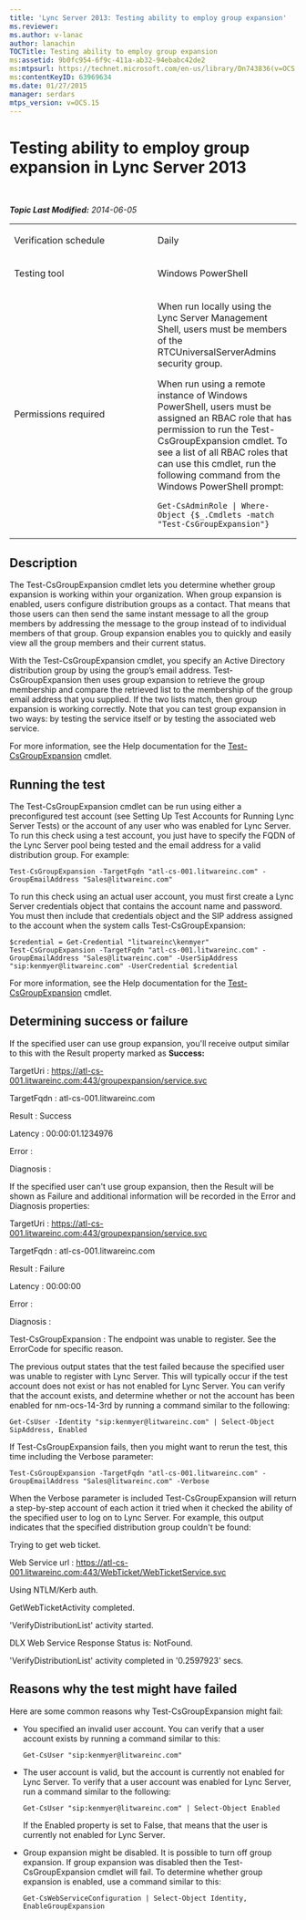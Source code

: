 ```yaml
---
title: 'Lync Server 2013: Testing ability to employ group expansion'
ms.reviewer: 
ms.author: v-lanac
author: lanachin
TOCTitle: Testing ability to employ group expansion
ms:assetid: 9b0fc954-6f9c-411a-ab32-94ebabc42de2
ms:mtpsurl: https://technet.microsoft.com/en-us/library/Dn743836(v=OCS.15)
ms:contentKeyID: 63969634
ms.date: 01/27/2015
manager: serdars
mtps_version: v=OCS.15
---
```


<div data-xmlns="http://www.w3.org/1999/xhtml">

<div class="topic" data-xmlns="http://www.w3.org/1999/xhtml" data-msxsl="urn:schemas-microsoft-com:xslt" data-cs="http://msdn.microsoft.com/en-us/">

<div data-asp="http://msdn2.microsoft.com/asp">

# Testing ability to employ group expansion in Lync Server 2013

</div>

<div id="mainSection">

<div id="mainBody">

<span> </span>

_**Topic Last Modified:** 2014-06-05_


<table>
<colgroup>
<col style="width: 50%" />
<col style="width: 50%" />
</colgroup>
<tbody>
<tr class="odd">
<td><p>Verification schedule</p></td>
<td><p>Daily</p></td>
</tr>
<tr class="even">
<td><p>Testing tool</p></td>
<td><p>Windows PowerShell</p></td>
</tr>
<tr class="odd">
<td><p>Permissions required</p></td>
<td><p>When run locally using the Lync Server Management Shell, users must be members of the RTCUniversalServerAdmins security group.</p>
<p>When run using a remote instance of Windows PowerShell, users must be assigned an RBAC role that has permission to run the Test-CsGroupExpansion cmdlet. To see a list of all RBAC roles that can use this cmdlet, run the following command from the Windows PowerShell prompt:</p>
<pre><code>Get-CsAdminRole | Where-Object {$_.Cmdlets -match &quot;Test-CsGroupExpansion&quot;}</code></pre></td>
</tr>
</tbody>
</table>


<div>

## Description

The Test-CsGroupExpansion cmdlet lets you determine whether group expansion is working within your organization. When group expansion is enabled, users configure distribution groups as a contact. That means that those users can then send the same instant message to all the group members by addressing the message to the group instead of to individual members of that group. Group expansion enables you to quickly and easily view all the group members and their current status.

With the Test-CsGroupExpansion cmdlet, you specify an Active Directory distribution group by using the group’s email address. Test-CsGroupExpansion then uses group expansion to retrieve the group membership and compare the retrieved list to the membership of the group email address that you supplied. If the two lists match, then group expansion is working correctly. Note that you can test group expansion in two ways: by testing the service itself or by testing the associated web service.

For more information, see the Help documentation for the [Test-CsGroupExpansion](https://docs.microsoft.com/powershell/module/skype/Test-CsGroupExpansion) cmdlet.

</div>

<div>

## Running the test

The Test-CsGroupExpansion cmdlet can be run using either a preconfigured test account (see Setting Up Test Accounts for Running Lync Server Tests) or the account of any user who was enabled for Lync Server. To run this check using a test account, you just have to specify the FQDN of the Lync Server pool being tested and the email address for a valid distribution group. For example:

    Test-CsGroupExpansion -TargetFqdn "atl-cs-001.litwareinc.com" -GroupEmailAddress "Sales@litwareinc.com"

To run this check using an actual user account, you must first create a Lync Server credentials object that contains the account name and password. You must then include that credentials object and the SIP address assigned to the account when the system calls Test-CsGroupExpansion:

    $credential = Get-Credential "litwareinc\kenmyer"
    Test-CsGroupExpansion -TargetFqdn "atl-cs-001.litwareinc.com" -GroupEmailAddress "Sales@litwareinc.com" -UserSipAddress "sip:kenmyer@litwareinc.com" -UserCredential $credential

For more information, see the Help documentation for the [Test-CsGroupExpansion](https://docs.microsoft.com/powershell/module/skype/Test-CsGroupExpansion) cmdlet.

</div>

<div>

## Determining success or failure

If the specified user can use group expansion, you'll receive output similar to this with the Result property marked as **Success:**

TargetUri : https://atl-cs-001.litwareinc.com:443/groupexpansion/service.svc

TargetFqdn : atl-cs-001.litwareinc.com

Result : Success

Latency : 00:00:01.1234976

Error :

Diagnosis :

If the specified user can't use group expansion, then the Result will be shown as Failure and additional information will be recorded in the Error and Diagnosis properties:

TargetUri : https://atl-cs-001.litwareinc.com:443/groupexpansion/service.svc

TargetFqdn : atl-cs-001.litwareinc.com

Result : Failure

Latency : 00:00:00

Error :

Diagnosis :

Test-CsGroupExpansion : The endpoint was unable to register. See the ErrorCode for specific reason.

The previous output states that the test failed because the specified user was unable to register with Lync Server. This will typically occur if the test account does not exist or has not enabled for Lync Server. You can verify that the account exists, and determine whether or not the account has been enabled for nm-ocs-14-3rd by running a command similar to the following:

    Get-CsUser -Identity "sip:kenmyer@litwareinc.com" | Select-Object SipAddress, Enabled

If Test-CsGroupExpansion fails, then you might want to rerun the test, this time including the Verbose parameter:

    Test-CsGroupExpansion -TargetFqdn "atl-cs-001.litwareinc.com" -GroupEmailAddress "Sales@litwareinc.com" -Verbose

When the Verbose parameter is included Test-CsGroupExpansion will return a step-by-step account of each action it tried when it checked the ability of the specified user to log on to Lync Server. For example, this output indicates that the specified distribution group couldn't be found:

Trying to get web ticket.

Web Service url : https://atl-cs-001.litwareinc.com:443/WebTicket/WebTicketService.svc

Using NTLM/Kerb auth.

GetWebTicketActivity completed.

'VerifyDistributionList' activity started.

DLX Web Service Response Status is: NotFound.

'VerifyDistributionList' activity completed in '0.2597923' secs.

</div>

<div>

## Reasons why the test might have failed

Here are some common reasons why Test-CsGroupExpansion might fail:

  - You specified an invalid user account. You can verify that a user account exists by running a command similar to this:
    
        Get-CsUser "sip:kenmyer@litwareinc.com"

  - The user account is valid, but the account is currently not enabled for Lync Server. To verify that a user account was enabled for Lync Server, run a command similar to the following:
    
        Get-CsUser "sip:kenmyer@litwareinc.com" | Select-Object Enabled
    
    If the Enabled property is set to False, that means that the user is currently not enabled for Lync Server.

  - Group expansion might be disabled. It is possible to turn off group expansion. If group expansion was disabled then the Test-CsGroupExpansion cmdlet will fail. To determine whether group expansion is enabled, use a command similar to this:
    
        Get-CsWebServiceConfiguration | Select-Object Identity, EnableGroupExpansion

</div>

</div>

<span> </span>

</div>

</div>

</div>

